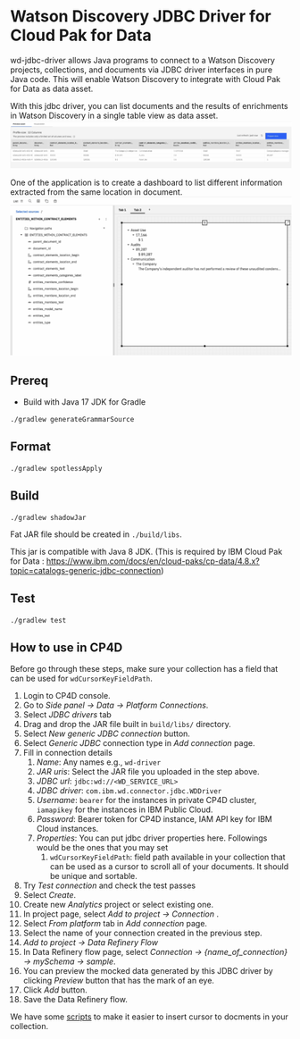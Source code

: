 # Watson Discovery JDBC Driver for Cloud Pak for Data

wd-jdbc-driver allows Java programs to connect to a Watson Discovery projects, collections, and documents via JDBC driver interfaces in pure Java code. This will enable Watson Discovery to integrate with Cloud Pak for Data as data asset.

With this jdbc driver, you can list documents and the results of enrichments in Watson Discovery in a single table view as data asset.
![discovery_documents_in_data_asset](https://raw.githubusercontent.com/IBM/wd-jdbc-driver/images/images/discovery_documents_in_data_asset.png)

One of the application is to create a dashboard to list different information extracted from the same location in document.
![visualize_annotations_grouped_by_location](https://raw.githubusercontent.com/IBM/wd-jdbc-driver/images/images/visualize_annotations_grouped_by_location.png)

## Prereq

- Build with Java 17 JDK for Gradle

```shell
./gradlew generateGrammarSource
```

## Format

```shell
./gradlew spotlessApply
```

## Build

```shell
./gradlew shadowJar
```

Fat JAR file should be created in `./build/libs`. 

This jar is compatible with Java 8 JDK. (This is required by IBM Cloud Pak for Data : https://www.ibm.com/docs/en/cloud-paks/cp-data/4.8.x?topic=catalogs-generic-jdbc-connection)

## Test

```shell
./gradlew test
```

## How to use in CP4D

Before go through these steps, make sure your collection has a field that can be used for `wdCursorKeyFieldPath`.

1. Login to CP4D console.
2. Go to *Side panel -> Data -> Platform Connections*.
3. Select *JDBC drivers* tab
4. Drag and drop the JAR file built in `build/libs/` directory.
5. Select *New generic JDBC connection* button.
6. Select *Generic JDBC* connection type in *Add connection* page.
7. Fill in connection details
   1. *Name*: Any names e.g., `wd-driver`
   2. *JAR uris*: Select the JAR file you uploaded in the step above.
   3. *JDBC url*: `jdbc:wd://<WD_SERVICE_URL>`
   4. *JDBC driver*: `com.ibm.wd.connector.jdbc.WDDriver`
   5. *Username*: `bearer` for the instances in private CP4D cluster, `iamapikey` for the instances in IBM Public Cloud.
   6. *Password*: Bearer token for CP4D instance, IAM API key for IBM Cloud instances.
   7. *Properties*: You can put jdbc driver properties here. Followings would be the ones that you may set
       1. `wdCursorKeyFieldPath`: field path available in your collection that can be used as a cursor to scroll all of your documents. It should be unique and sortable.
8. Try *Test connection* and check the test passes
9. Select *Create*.
10. Create new *Analytics* project or select existing one.
11. In project page, select *Add to project -> Connection* .
12. Select *From platform* tab in *Add connection* page.
13. Select the name of your connection created in the previous step.
14. *Add to project -> Data Refinery Flow*
15. In Data Refinery flow page, select *Connection -> {name_of_connection} -> mySchema -> sample*.
16. You can preview the mocked data generated by this JDBC driver by clicking *Preview* button that has the mark of an eye.
17. Click *Add* button.
18. Save the Data Refinery flow.

We have some [scripts](/scripts) to make it easier to insert cursor to docments in your collection.